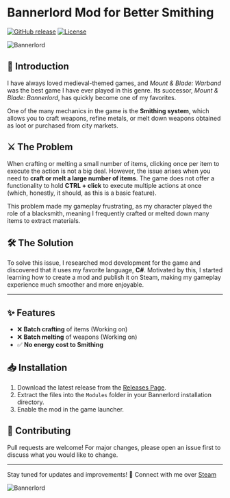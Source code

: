 # Bannerlord Mod for Better Smithing
[![GitHub release](https://img.shields.io/github/v/release/thiagomsr20/Bannerlord-BetterSmithing)](https://github.com/thiagomsr20/Bannerlord-BetterSmithing/releases)
[![License](https://img.shields.io/github/license/thiagomsr20/Bannerlord-BetterSmithing)](https://github.com/thiagomsr20/Bannerlord-BetterSmithing/blob/main/LICENSE)

![Bannerlord](https://i.redd.it/knctfjvce4q41.png)

## 📜 Introduction
I have always loved medieval-themed games, and *Mount & Blade: Warband* was the best game I have ever played in this genre. Its successor, *Mount & Blade: Bannerlord*, has quickly become one of my favorites. 

One of the many mechanics in the game is the **Smithing system**, which allows you to craft weapons, refine metals, or melt down weapons obtained as loot or purchased from city markets.

## ⚔️ The Problem
When crafting or melting a small number of items, clicking once per item to execute the action is not a big deal. However, the issue arises when you need to **craft or melt a large number of items**. The game does not offer a functionality to hold **CTRL + click** to execute multiple actions at once (which, honestly, it should, as this is a basic feature).

This problem made my gameplay frustrating, as my character played the role of a blacksmith, meaning I frequently crafted or melted down many items to extract materials. 

## 🛠️ The Solution
To solve this issue, I researched mod development for the game and discovered that it uses my favorite language, **C#**. Motivated by this, I started learning how to create a mod and publish it on Steam, making my gameplay experience much smoother and more enjoyable.

---

## ✨ Features
- ❌ **Batch crafting** of items (Working on)
- ❌ **Batch melting** of weapons (Working on)
- ✅ **No energy cost to Smithing**

## 📥 Installation
1. Download the latest release from the [Releases Page](https://github.com/yourusername/bannerlord-batch-mod/releases).
2. Extract the files into the `Modules` folder in your Bannerlord installation directory.
3. Enable the mod in the game launcher.

## 🤝 Contributing
Pull requests are welcome! For major changes, please open an issue first to discuss what you would like to change.

---
Stay tuned for updates and improvements! 🚀 Connect with me over [Steam](https://steamcommunity.com/profiles/76561198854122954/)

![Bannerlord](https://www.pcgamesn.com/wp-content/sites/pcgamesn/2019/03/mount-and-blade-2-bannerlord-closed-beta.jpg)
